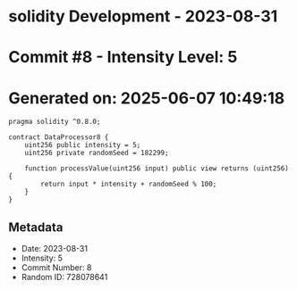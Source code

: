 ﻿# solidity Development - 2023-08-31
# Commit #8 - Intensity Level: 5
# Generated on: 2025-06-07 10:49:18
```solidity
pragma solidity ^0.8.0;

contract DataProcessor8 {
    uint256 public intensity = 5;
    uint256 private randomSeed = 182299;

    function processValue(uint256 input) public view returns (uint256) {
        return input * intensity + randomSeed % 100;
    }
}
```
## Metadata
- Date: 2023-08-31
- Intensity: 5
- Commit Number: 8
- Random ID: 728078641

